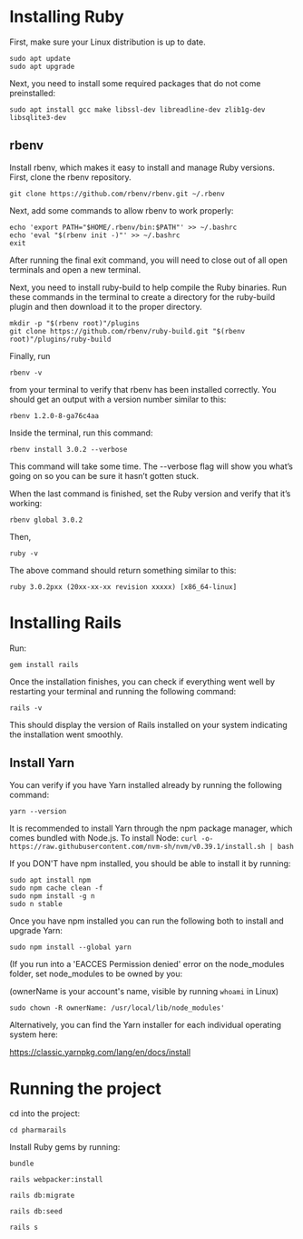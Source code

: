 # Installing Ruby

First, make sure your Linux distribution is up to date. 
```
sudo apt update
sudo apt upgrade
```
Next, you need to install some required packages that do not come preinstalled:

`sudo apt install gcc make libssl-dev libreadline-dev zlib1g-dev libsqlite3-dev`
## rbenv
Install rbenv, which makes it easy to install and manage Ruby versions.
First,  clone the rbenv repository.

`git clone https://github.com/rbenv/rbenv.git ~/.rbenv`

Next, add some commands to allow rbenv to work properly:
```
echo 'export PATH="$HOME/.rbenv/bin:$PATH"' >> ~/.bashrc
echo 'eval "$(rbenv init -)"' >> ~/.bashrc
exit
```
After running the final exit command, you will need to close out of all open terminals and open a new terminal.

Next, you need to install ruby-build to help compile the Ruby binaries. Run these commands in the terminal to create a directory for the ruby-build plugin and then download it to the proper directory.
```
mkdir -p "$(rbenv root)"/plugins
git clone https://github.com/rbenv/ruby-build.git "$(rbenv root)"/plugins/ruby-build
```
Finally, run

`rbenv -v`

from your terminal to verify that rbenv has been installed correctly. You should get an output with a version number similar to this:

`rbenv 1.2.0-8-ga76c4aa`

Inside the terminal, run this command:

`rbenv install 3.0.2 --verbose`

This command will take some time. The --verbose flag will show you what’s going on so you can be sure it hasn’t gotten stuck.

When the last command is finished, set the Ruby version and verify that it’s working:

`rbenv global 3.0.2`

Then,

`ruby -v`

The above command should return something similar to this:

`ruby 3.0.2pxx (20xx-xx-xx revision xxxxx) [x86_64-linux]`


# Installing Rails
Run:

`gem install rails`

Once the installation finishes, you can check if everything went well by restarting your terminal and running the following command:

`rails -v`

This should display the version of Rails installed on your system indicating the installation went smoothly.

## Install Yarn

You can verify if you have Yarn installed already by running the following command:

`yarn --version`

It is recommended to install Yarn through the npm package manager, which comes bundled with Node.js. To install Node:
`curl -o- https://raw.githubusercontent.com/nvm-sh/nvm/v0.39.1/install.sh | bash`

If you DON'T have npm installed, you should be able to install it by running:

```
sudo apt install npm
sudo npm cache clean -f
sudo npm install -g n
sudo n stable
```

Once you have npm installed you can run the following both to install and upgrade Yarn:

`sudo npm install --global yarn`

(If you run into a 'EACCES Permission denied' error on the node_modules folder, set node_modules to be owned by you:

(ownerName is your account's name, visible by running `whoami` in Linux)

`sudo chown -R ownerName: /usr/local/lib/node_modules'`

Alternatively, you can find the Yarn installer for each individual operating system here:

https://classic.yarnpkg.com/lang/en/docs/install


# Running the project

cd into the project:

`cd pharmarails`

Install Ruby gems by running:

`bundle`

`rails webpacker:install`

`rails db:migrate`

`rails db:seed`

`rails s`
